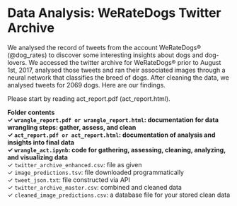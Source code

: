# Data Analysis: WeRateDogs Twitter Archive

We analysed the record of tweets from the account WeRateDogs® (@dog_rates) to discover some interesting insights about dogs and dog-lovers. We accessed the twitter archive for WeRateDogs® prior to August 1st, 2017, analysed those tweets and ran their associated images through a neural network that classifies the breed of dogs. After cleaning the data, we analysed tweets for 2069 dogs. Here are our findings.

Please start by reading act_report.pdf (act_report.html).

**Folder contents**  
**✓ `wrangle_report.pdf or wrangle_report.html`: documentation for data wrangling steps: gather, assess, and clean**    
**✓ `act_report.pdf or act_report.html`: documentation of analysis and insights into final data**  
**✓ `wrangle_act.ipynb`: code for gathering, assessing, cleaning, analyzing, and visualizing data**    
✓ `twitter_archive_enhanced.csv`: file as given    
✓ `image_predictions.tsv`: file downloaded programmatically  
✓ `tweet_json.txt`: file constructed via API  
✓ `twitter_archive_master.csv`: combined and cleaned data  
✓ `cleaned_image_predictions.csv`: a database file for your stored clean data  
